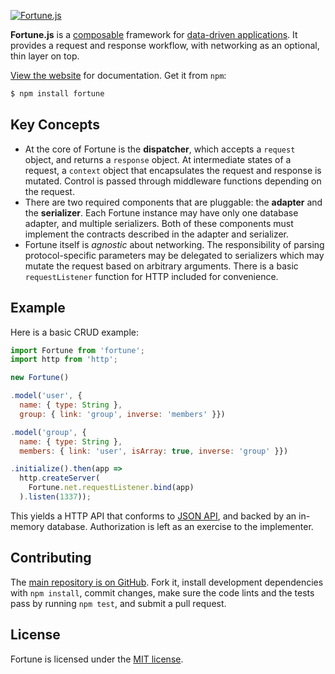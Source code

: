 [![Fortune.js](https://fortunejs.github.io/fortune-website/assets/fortune_logo.svg)](http://fortunejs.com/)

**Fortune.js** is a [composable](https://en.wikipedia.org/wiki/Composability) framework for [data-driven applications](https://groups.drupal.org/node/143074). It provides a request and response workflow, with networking as an optional, thin layer on top.

[View the website](http://fortunejs.com) for documentation. Get it from `npm`:

```sh
$ npm install fortune
```


## Key Concepts

- At the core of Fortune is the **dispatcher**, which accepts a `request` object, and returns a `response` object. At intermediate states of a request, a `context` object that encapsulates the request and response is mutated. Control is passed through middleware functions depending on the request.
- There are two required components that are pluggable: the **adapter** and the **serializer**. Each Fortune instance may have only one database adapter, and multiple serializers. Both of these components must implement the contracts described in the adapter and serializer.
- Fortune itself is *agnostic* about networking. The responsibility of parsing protocol-specific parameters may be delegated to serializers which may mutate the request based on arbitrary arguments. There is a basic `requestListener` function for HTTP included for convenience.


## Example

Here is a basic CRUD example:

```js
import Fortune from 'fortune';
import http from 'http';

new Fortune()

.model('user', {
  name: { type: String },
  group: { link: 'group', inverse: 'members' }})

.model('group', {
  name: { type: String },
  members: { link: 'user', isArray: true, inverse: 'group' }})

.initialize().then(app =>
  http.createServer(
    Fortune.net.requestListener.bind(app)
  ).listen(1337));
```

This yields a HTTP API that conforms to [JSON API](http://jsonapi.org), and backed by an in-memory database. Authorization is left as an exercise to the implementer.


## Contributing

The [main repository is on GitHub](https://github.com/fortunejs/fortune). Fork it, install development dependencies with `npm install`, commit changes, make sure the code lints and the tests pass by running `npm test`, and submit a pull request.


## License

Fortune is licensed under the [MIT license](https://raw.githubusercontent.com/fortunejs/fortune/rewrite/LICENSE).
